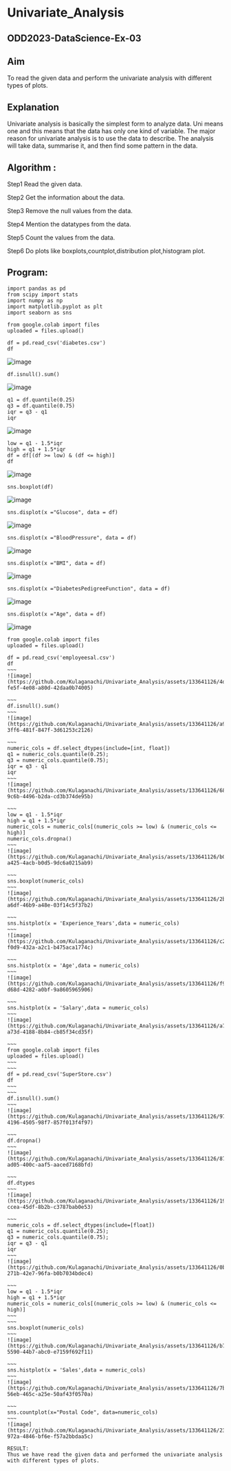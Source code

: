 # Univariate_Analysis
## ODD2023-DataScience-Ex-03
## Aim
To read the given data and perform the univariate analysis with different types of plots.

## Explanation
Univariate analysis is basically the simplest form to analyze data. Uni means one and this means that the data has only one kind of variable. The major reason for univariate analysis is to use the data to describe. The analysis will take data, summarise it, and then find some pattern in the data.

## Algorithm :
Step1 Read the given data.

Step2 Get the information about the data.

Step3 Remove the null values from the data.

Step4 Mention the datatypes from the data.

Step5 Count the values from the data.

Step6 Do plots like boxplots,countplot,distribution plot,histogram plot.

## Program:
~~~
import pandas as pd
from scipy import stats
import numpy as np
import matplotlib.pyplot as plt
import seaborn as sns
~~~
~~~
from google.colab import files
uploaded = files.upload()
~~~
~~~
df = pd.read_csv('diabetes.csv')
df
~~~
![image](https://github.com/Kulaganachi/Univariate_Analysis/assets/133641126/a973ea82-a6ff-4536-a989-fde2fa8f2e78)

~~~
df.isnull().sum()
~~~
![image](https://github.com/Kulaganachi/Univariate_Analysis/assets/133641126/4f48c688-bc5d-4a5e-a835-63dd0bd7b25b)

~~~
q1 = df.quantile(0.25)
q3 = df.quantile(0.75)
iqr = q3 - q1
iqr
~~~
![image](https://github.com/Kulaganachi/Univariate_Analysis/assets/133641126/6e7394e5-29f1-4c4a-8a19-30bc83417b1f)

~~~
low = q1 - 1.5*iqr
high = q1 + 1.5*iqr
df = df[(df >= low) & (df <= high)]
df
~~~
![image](https://github.com/Kulaganachi/Univariate_Analysis/assets/133641126/4bbfa76a-83e1-4cdd-9010-2efe0d6684c5)

~~~
sns.boxplot(df)
~~~
![image](https://github.com/Kulaganachi/Univariate_Analysis/assets/133641126/3565a67f-8913-42af-b94f-d445ed93d7ed)

~~~
sns.displot(x ="Glucose", data = df)
~~~
![image](https://github.com/Kulaganachi/Univariate_Analysis/assets/133641126/23549c48-3cc3-4285-8d63-fa7de1cd3b4f)

~~~
sns.displot(x ="BloodPressure", data = df)
~~~
![image](https://github.com/Kulaganachi/Univariate_Analysis/assets/133641126/27b0cfcf-2423-4a96-a17f-cfb992c8f3f7)

~~~
sns.displot(x ="BMI", data = df)
~~~
![image](https://github.com/Kulaganachi/Univariate_Analysis/assets/133641126/c91b5346-20d6-4595-8f27-272688589d8a)

~~~
sns.displot(x ="DiabetesPedigreeFunction", data = df)
~~~
![image](https://github.com/Kulaganachi/Univariate_Analysis/assets/133641126/d5e9fb36-4f18-43a1-a5ab-eb7aa0f0b41f)

~~~
sns.displot(x ="Age", data = df)
~~~
![image](https://github.com/Kulaganachi/Univariate_Analysis/assets/133641126/be16d748-0181-4f5b-b1f7-546548236ded)

~~~
from google.colab import files
uploaded = files.upload()
~~~
~~~~
df = pd.read_csv('employeesal.csv')
df
~~~
![image](https://github.com/Kulaganachi/Univariate_Analysis/assets/133641126/4de469de-fe5f-4e08-a80d-42daa0b74005)

~~~
df.isnull().sum()
~~~
![image](https://github.com/Kulaganachi/Univariate_Analysis/assets/133641126/a961b536-3ff6-481f-847f-3d61253c2126)

~~~
numeric_cols = df.select_dtypes(include=[int, float])
q1 = numeric_cols.quantile(0.25);
q3 = numeric_cols.quantile(0.75);
iqr = q3 - q1
iqr
~~~
![image](https://github.com/Kulaganachi/Univariate_Analysis/assets/133641126/68f12eaa-9c6b-4496-b2da-cd3b374de95b)

~~~
low = q1 - 1.5*iqr
high = q1 + 1.5*iqr
numeric_cols = numeric_cols[(numeric_cols >= low) & (numeric_cols <= high)]
numeric_cols.dropna()
~~~
![image](https://github.com/Kulaganachi/Univariate_Analysis/assets/133641126/b0d28068-a425-4acb-b0d5-9dc6a0215ab9)

~~~
sns.boxplot(numeric_cols)
~~~
![image](https://github.com/Kulaganachi/Univariate_Analysis/assets/133641126/2b9b0e09-a6df-46b9-a48e-03f14c5f37b2)

~~~
sns.histplot(x = 'Experience_Years',data = numeric_cols)
~~~
![image](https://github.com/Kulaganachi/Univariate_Analysis/assets/133641126/c233661c-f0d9-432a-a2c1-b475aca1774c)

~~~
sns.histplot(x = 'Age',data = numeric_cols)
~~~
![image](https://github.com/Kulaganachi/Univariate_Analysis/assets/133641126/f90366fa-d68d-4282-a0bf-9a8605965906)

~~~
sns.histplot(x = 'Salary',data = numeric_cols)
~~~
![image](https://github.com/Kulaganachi/Univariate_Analysis/assets/133641126/a7749edd-a73d-4188-8b84-cb85f34cd35f)

~~~
from google.colab import files
uploaded = files.upload()
~~~
~~~
df = pd.read_csv('SuperStore.csv')
df
~~~
~~~
df.isnull().sum()
~~~
![image](https://github.com/Kulaganachi/Univariate_Analysis/assets/133641126/97041458-4196-4505-98f7-857f013f4f97)

~~~
df.dropna()
~~~
![image](https://github.com/Kulaganachi/Univariate_Analysis/assets/133641126/87458014-ad05-400c-aaf5-aaced7168bfd)

~~~
df.dtypes
~~~
![image](https://github.com/Kulaganachi/Univariate_Analysis/assets/133641126/190f5014-ccea-45df-8b2b-c3787bab0e53)

~~~
numeric_cols = df.select_dtypes(include=[float])
q1 = numeric_cols.quantile(0.25);
q3 = numeric_cols.quantile(0.75);
iqr = q3 - q1
iqr
~~~
![image](https://github.com/Kulaganachi/Univariate_Analysis/assets/133641126/0b9df85a-271b-42e7-96fa-b0b7034bdec4)

~~~
low = q1 - 1.5*iqr
high = q1 + 1.5*iqr
numeric_cols = numeric_cols[(numeric_cols >= low) & (numeric_cols <= high)]
~~~
~~~
sns.boxplot(numeric_cols)
~~~
![image](https://github.com/Kulaganachi/Univariate_Analysis/assets/133641126/b7e6a4fe-5590-44b7-abc0-e7159f692f11)

~~~
sns.histplot(x = 'Sales',data = numeric_cols)
~~~
![image](https://github.com/Kulaganachi/Univariate_Analysis/assets/133641126/7b0f7a20-56eb-465c-a25e-50af43f0570a)

~~~
sns.countplot(x="Postal Code", data=numeric_cols)
~~~
![image](https://github.com/Kulaganachi/Univariate_Analysis/assets/133641126/2356e1e8-972a-4846-bf6e-f57a2bbdaa5c)

RESULT:
Thus we have read the given data and performed the univariate analysis with different types of plots.

